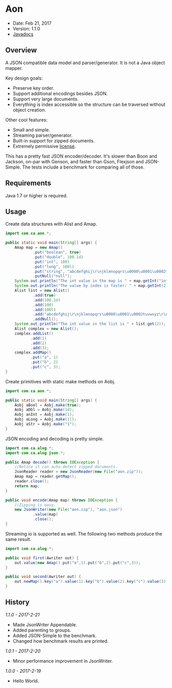 Aon
===

* Date: Feb 21, 2017
* Version: 1.1.0
* [Javadocs](https://a-hansen.github.io/aon/)


Overview
--------

A JSON compatible data model and parser/generator.  It is not a Java object mapper.

Key design goals:

* Preserve key order.
* Support additional encodings besides JSON.
* Support very large documents.
* Everything is index accessible so the structure can be traversed without object 
creation.

Other cool features:

* Small and simple.
* Streaming parser/generator.
* Built-in support for zipped documents.
* Extremely permissive [license](https://en.wikipedia.org/wiki/ISC_license).

This has a pretty fast JSON encoder/decoder.  It's slower than Boon and Jackson, 
on-par with Genson, and faster than Gson, Flexjson and JSON-Simple.  The tests 
include a benchmark for comparing all of those.

Requirements
------------

Java 1.7 or higher is required.

Usage
-----

Create data structures with Alist and Amap.

```java
import com.ca.aon.*;

public static void main(String[] args) {
    Amap map = new Amap()
            .put("boolean", true)
            .put("double", 100.1d)
            .put("int", 100)
            .put("long", 100l)
            .put("string", "abcdefghij\r\njklmnopqrs\u0000\u0001\u0002tuvwxyz\r\n")
            .putNull("null");
    System.out.println("The int value in the map is " + map.getInt("int"));
    System.out.println("The value by index is faster: " + map.getInt(2));
    Alist list = new Alist()
            .add(true)
            .add(100.1d)
            .add(100)
            .add(100l)
            .add("abcdefghij\r\njklmnopqrs\u0000\u0001\u0002tuvwxyz\r\n")
            .addNull();
    System.out.println("The int value in the list is " + list.get(2));
    Alist complex = new Alist();
    complex.addList()
           .add(1)
           .add(2)
           .add(3);
    complex.addMap()
           .put("a", 1)
           .put("b", 2)
           .put("c", 3);
}
```

Create primitives with static make methods on Aobj.

```java
import com.ca.aon.*;

public static void main(String[] args) {
    Aobj aBool = Aobj.make(true);
    Aobj aDbl = Aobj.make(1d);
    Aobj anInt = Aobj.make(1);
    Aobj aLong = Aobj.make(1l);
    Aobj aStr = Aobj.make("1");
}
```

JSON encoding and decoding is pretty simple.

```java
import com.ca.alog.*;
import com.ca.alog.json.*;

public Amap decode() throws IOException {
    //Notice it can auto-detect zipped documents.
    JsonReader reader = new JsonReader(new File("aon.zip"));
    Amap map = reader.getMap();
    reader.close();
    return map;
}

public void encode(Amap map) throws IOException {
    //Zipping is easy.
    new JsonWriter(new File("aon.zip"), "aon.json")
            .value(map)
            .close();
}
```

Streaming io is supported as well.  The following two methods produce the same result.

```java
import com.ca.alog.*;

public void first(Awriter out) {
    out.value(new Amap().put("a",1).put("b",2).put("c",3));
}

public void second(Awriter out) {
    out.newMap().key("a").value(1).key("b").value(2).key("c").value(3).endMap();
}
```

History
-------
_1.1.0 - 2017-2-21_
  - Made JsonWriter Appendable.
  - Added parenting to groups.
  - Added JSON-Simple to the benchmark.
  - Changed how benchmark results are printed.
  
_1.0.1 - 2017-2-20_
  - Minor performance improvement in JsonWriter.
  
_1.0.0 - 2017-2-19_
  - Hello World.

